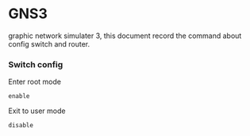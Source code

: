 # GNS3
graphic network simulater 3, this document record the command about config switch and router.

### Switch config
Enter root mode
```
enable
```
Exit to user mode
```
disable
```
